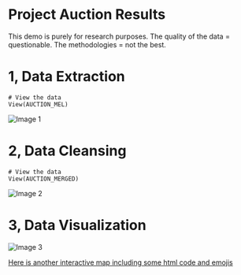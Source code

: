 # Project Auction Results

This demo is purely for research purposes. The quality of the data = questionable. The methodologies = not the best.

# 1, Data Extraction

```{r}
# View the data
View(AUCTION_MEL)
```

![Image 1](https://github.com/wsamuelw/Proj_Auction_Results/blob/master/IMG/img_1.PNG)

# 2, Data Cleansing

```{r}
# View the data
View(AUCTION_MERGED)
```

![Image 2](https://github.com/wsamuelw/Proj_Auction_Results/blob/master/IMG/img_2.PNG)

# 3, Data Visualization

![Image 3](https://github.com/wsamuelw/Proj_Auction_Results/blob/master/IMG/img_3.PNG)



[Here is another interactive map including some html code and emojis](http://rpubs.com/samuel_wong_/Melbourne-auction-results-29-04-17)
